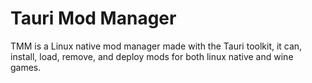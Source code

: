 # Tauri Mod Manager
TMM is a Linux native mod manager made with the Tauri toolkit, it can, install, load, remove, and deploy mods for both linux native and wine games.
